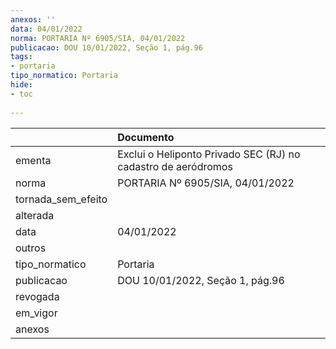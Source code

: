 ```yaml
---
anexos: ''
data: 04/01/2022
norma: PORTARIA Nº 6905/SIA, 04/01/2022
publicacao: DOU 10/01/2022, Seção 1, pág.96
tags:
- portaria
tipo_normatico: Portaria
hide: 
- toc 
 
---
```


|                    | Documento                                                     |
|:-------------------|:--------------------------------------------------------------|
| ementa             | Exclui o Heliponto Privado SEC (RJ) no cadastro de aeródromos |
| norma              | PORTARIA Nº 6905/SIA, 04/01/2022                              |
| tornada_sem_efeito |                                                               |
| alterada           |                                                               |
| data               | 04/01/2022                                                    |
| outros             |                                                               |
| tipo_normatico     | Portaria                                                      |
| publicacao         | DOU 10/01/2022, Seção 1, pág.96                               |
| revogada           |                                                               |
| em_vigor           |                                                               |
| anexos             |                                                               |